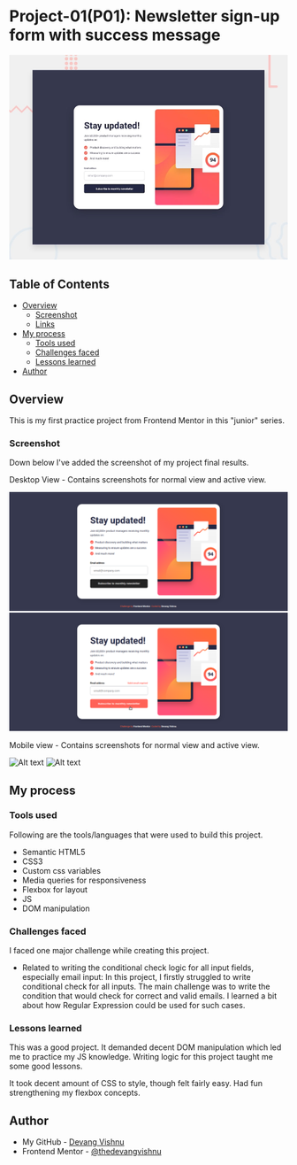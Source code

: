 # Project-01(P01): Newsletter sign-up form with success message

![Design preview for the Newsletter sign-up form with success message coding challenge](./design/desktop-preview.jpg)

## Table of Contents

- [Overview](#overview)
  - [Screenshot](#screenshot)
  - [Links](#links)
- [My process](#my-process)
  - [Tools used](#tools-used)
  - [Challenges faced](#challenges-faced)
  - [Lessons learned](#lessons-learned)
- [Author](#author)

## Overview

This is my first practice project from Frontend Mentor in this "junior" series.

### Screenshot

Down below I've added the screenshot of my project final results.

Desktop View - Contains screenshots for normal view and active view.

![Alt text](./screenshots/desktop.png)
![Alt text](./screenshots/desktop-active.png)

Mobile view - Contains screenshots for normal view and active view.

![Alt text](./screenshots/mobile.png)
![Alt text](./screenshots/mobile-active.png)

## My process

### Tools used

Following are the tools/languages that were used to build this project.

- Semantic HTML5
- CSS3
- Custom css variables
- Media queries for responsiveness
- Flexbox for layout
- JS
- DOM manipulation

### Challenges faced

I faced one major challenge while creating this project.

- Related to writing the conditional check logic for all input fields, especially email input:
  In this project, I firstly struggled to write conditional check for all inputs. The main challenge was to write the condition that would check for correct and valid emails. I learned a bit about how Regular Expression could be used for such cases.

### Lessons learned

This was a good project. It demanded decent DOM manipulation which led me to practice my JS knowledge. Writing logic for this project taught me some good lessons.

It took decent amount of CSS to style, though felt fairly easy. Had fun strengthening my flexbox concepts.

## Author

- My GitHub - [Devang Vishnu](https://github.com/thedevangvishnu)
- Frontend Mentor - [@thedevangvishnu](https://www.frontendmentor.io/profile/thedevangvishnu)
